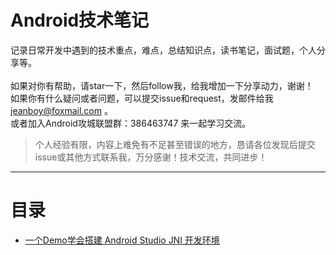 # Android技术笔记 #

记录日常开发中遇到的技术重点，难点，总结知识点，读书笔记，面试题，个人分享等。<br>
<br>
如果对你有帮助，请star一下，然后follow我，给我增加一下分享动力，谢谢！<br>
如果你有什么疑问或者问题，可以提交issue和request，发邮件给我 jeanboy@foxmail.com 。<br>
或者加入Android攻城联盟群：386463747 来一起学习交流。

> 个人经验有限，内容上难免有不足甚至错误的地方，恳请各位发现后提交issue或其他方式联系我，万分感谢！技术交流，共同进步！

----------
# 目录 #
- [一个Demo学会搭建 Android Studio JNI 开发环境](https://github.com/jeanboydev/Android-JNITest)
